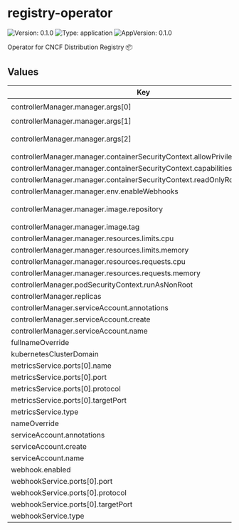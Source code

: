 # registry-operator

![Version: 0.1.0](https://img.shields.io/badge/Version-0.1.0-informational?style=flat-square) ![Type: application](https://img.shields.io/badge/Type-application-informational?style=flat-square) ![AppVersion: 0.1.0](https://img.shields.io/badge/AppVersion-0.1.0-informational?style=flat-square)

Operator for CNCF Distribution Registry 📦

## Values

| Key | Type | Default | Description |
|-----|------|---------|-------------|
| controllerManager.manager.args[0] | string | `"--metrics-bind-address=:8443"` |  |
| controllerManager.manager.args[1] | string | `"--leader-elect"` |  |
| controllerManager.manager.args[2] | string | `"--health-probe-bind-address=:8081"` |  |
| controllerManager.manager.containerSecurityContext.allowPrivilegeEscalation | bool | `false` |  |
| controllerManager.manager.containerSecurityContext.capabilities.drop[0] | string | `"ALL"` |  |
| controllerManager.manager.containerSecurityContext.readOnlyRootFilesystem | bool | `true` |  |
| controllerManager.manager.env.enableWebhooks | string | `"true"` |  |
| controllerManager.manager.image.repository | string | `"ghcr.io/registry-operator/registry-operator"` |  |
| controllerManager.manager.image.tag | string | `""` |  |
| controllerManager.manager.resources.limits.cpu | string | `"500m"` |  |
| controllerManager.manager.resources.limits.memory | string | `"128Mi"` |  |
| controllerManager.manager.resources.requests.cpu | string | `"10m"` |  |
| controllerManager.manager.resources.requests.memory | string | `"64Mi"` |  |
| controllerManager.podSecurityContext.runAsNonRoot | bool | `true` |  |
| controllerManager.replicas | int | `1` |  |
| controllerManager.serviceAccount.annotations | object | `{}` |  |
| controllerManager.serviceAccount.create | bool | `true` |  |
| controllerManager.serviceAccount.name | string | `""` |  |
| fullnameOverride | string | `""` |  |
| kubernetesClusterDomain | string | `"cluster.local"` |  |
| metricsService.ports[0].name | string | `"https"` |  |
| metricsService.ports[0].port | int | `8443` |  |
| metricsService.ports[0].protocol | string | `"TCP"` |  |
| metricsService.ports[0].targetPort | string | `"metrics"` |  |
| metricsService.type | string | `"ClusterIP"` |  |
| nameOverride | string | `""` |  |
| serviceAccount.annotations | object | `{}` |  |
| serviceAccount.create | bool | `true` |  |
| serviceAccount.name | string | `""` |  |
| webhook.enabled | bool | `true` |  |
| webhookService.ports[0].port | int | `443` |  |
| webhookService.ports[0].protocol | string | `"TCP"` |  |
| webhookService.ports[0].targetPort | int | `9443` |  |
| webhookService.type | string | `"ClusterIP"` |  |

